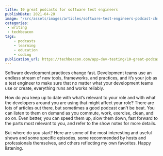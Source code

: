```yaml
---
title: 10 great podcasts for software test engineers
publishDate: 2021-04-20
image: "/src/assets/images/articles/software-test-engineers-podcast-chris-ward.jpg"
categories:
 - writing
 - techbeacon
tags:
    - podcasts
    - learning
    - education
    - coding
publication_url: https://techbeacon.com/app-dev-testing/10-great-podcasts-software-test-engineers
---
```


Software development practices change fast. Development teams use an endless stream of new tools, frameworks, and practices, and it’s your job as a test engineer to make sure that no matter what your development teams use or create, everything runs and works reliably.

How do you keep up to date with what’s relevant to your role and with what the developers around you are using that might affect your role? There are lots of articles out there, but sometimes a good podcast can't be beat. You can listen to them on demand as you commute, work, exercise, clean, and so on. Even better, you can speed them up, slow them down, fast forward to the parts most relevant to you, and refer to the show notes for more details.

But where do you start? Here are some of the most interesting and useful shows and some specific episodes, some recommended by hosts and professionals themselves, and others reflecting my own favorites. Happy listening.